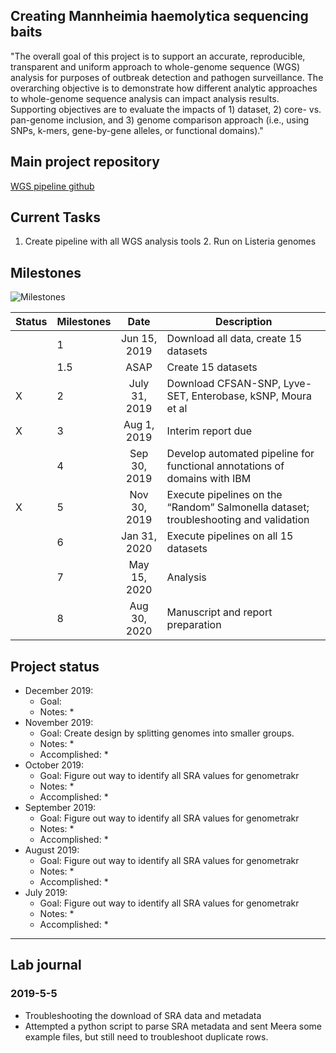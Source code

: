 Creating Mannheimia haemolytica sequencing baits
------------

"The overall goal of this project is to support an accurate, reproducible, transparent and uniform approach to whole-genome sequence (WGS) analysis for purposes of outbreak detection and pathogen surveillance. The overarching objective is to demonstrate how different analytic approaches to whole-genome sequence analysis can impact analysis results. Supporting objectives are to evaluate the impacts of 1) dataset, 2) core- vs. pan-genome inclusion, and 3) genome comparison approach (i.e., using SNPs, k-mers, gene-by-gene alleles, or functional domains)."


Main project repository
-----
[WGS pipeline github](https://github.com/TheNoyesLab/WGS_SNP_pipelines)


Current Tasks
-----

  1. Create pipeline with all WGS analysis tools
    2. Run on Listeria genomes
  
Milestones
-----
![Milestones](https://www.dropbox.com/s/f232qror8rr4utc/FMPRE_WGS_timeline.png?dl=0 "timeline")

| Status | Milestones| Date  | Description  |
| -------| ------------- |:------------:| ------------|
| | 1      | Jun 15, 2019  | Download all data, create 15 datasets |
| | 1.5 | ASAP  | Create 15 datasets |
|X| 2      | July 31, 2019 | Download CFSAN-SNP, Lyve-SET, Enterobase, kSNP, Moura et al |
|X| 3      | Aug 1, 2019   | Interim report due |
| | 4      | Sep 30, 2019  | Develop automated pipeline for functional annotations of domains with IBM |
|X| 5      | Nov 30, 2019  | Execute pipelines on the “Random” Salmonella dataset; troubleshooting and validation  |
| | 6      | Jan 31, 2020  | Execute pipelines on all 15 datasets |
| | 7      | May 15, 2020  | Analysis |
| | 8      | Aug 30, 2020  | Manuscript and report preparation |
    
    
    
Project status
-----

- December 2019: 
  * Goal:
  * Notes:
    * 
- November 2019:
  * Goal: Create design by splitting genomes into smaller groups.
  * Notes:
    * 
  * Accomplished: 
    * 
- October 2019:
  * Goal: Figure out way to identify all SRA values for genometrakr
  * Notes:
    * 
  * Accomplished: 
    * 
- September 2019:
  * Goal: Figure out way to identify all SRA values for genometrakr
  * Notes:
    * 
  * Accomplished: 
    * 
- August 2019:
  * Goal: Figure out way to identify all SRA values for genometrakr
  * Notes:
    * 
  * Accomplished: 
    * 
- July 2019:
  * Goal: Figure out way to identify all SRA values for genometrakr
  * Notes:
    * 
  * Accomplished: 
    *    


***
Lab journal
---------------------------------------------------------------------------------------------------------------



### 2019-5-5

* Troubleshooting the download of SRA data and metadata
* Attempted a python script to parse SRA metadata and sent Meera some example files, but still need to troubleshoot duplicate rows.





